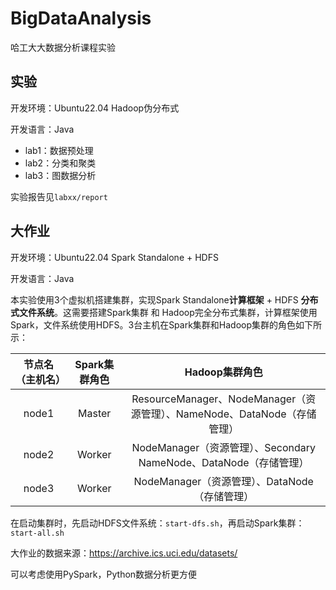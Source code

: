 # BigDataAnalysis
哈工大大数据分析课程实验

## 实验

开发环境：Ubuntu22.04 Hadoop伪分布式

开发语言：Java

+ lab1：数据预处理
+ lab2：分类和聚类
+ lab3：图数据分析

实验报告见`labxx/report`

## 大作业

开发环境：Ubuntu22.04 Spark Standalone + HDFS

开发语言：Java

本实验使用3个虚拟机搭建集群，实现Spark Standalone**计算框架** + HDFS **分布式文件系统**。这需要搭建Spark集群 和 Hadoop完全分布式集群，计算框架使用Spark，文件系统使用HDFS。3台主机在Spark集群和Hadoop集群的角色如下所示：

| 节点名（主机名） | Spark集群角色 |                        Hadoop集群角色                        |
| :--------------: | :-----------: | :----------------------------------------------------------: |
|      node1       |    Master     | ResourceManager、NodeManager（资源管理）、NameNode、DataNode（存储管理） |
|      node2       |    Worker     | NodeManager（资源管理）、Secondary NameNode、DataNode（存储管理） |
|      node3       |    Worker     |        NodeManager（资源管理）、DataNode（存储管理）         |

在启动集群时，先启动HDFS文件系统：`start-dfs.sh`，再启动Spark集群：`start-all.sh`

大作业的数据来源：https://archive.ics.uci.edu/datasets/

可以考虑使用PySpark，Python数据分析更方便









